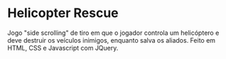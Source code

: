 # Helicopter Rescue
Jogo "side scrolling" de tiro em que o jogador controla um helicóptero e deve destruir os veículos inimigos, enquanto salva os aliados. Feito em HTML, CSS e Javascript com JQuery.
